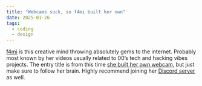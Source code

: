 ```yaml
---
title: "Webcams suck, so f4mi built her own"
date: 2025-01-26
tags:
  - coding
  - design
---
```


[f4mi](https://bsky.app/profile/f4mi.bsky.social) is this creative mind throwing absolutely gems to the internet. Probably most known by her videos usually related to 00’s tech and hacking vibes projects. The entry title is from this time [she built her own webcam](https://www.youtube.com/watch?v=K1T1eMyPIC4), but just make sure to follow her brain. Highly recommend joining her [Discord server](https://discord.gg/q8aAqQRn) as well.


